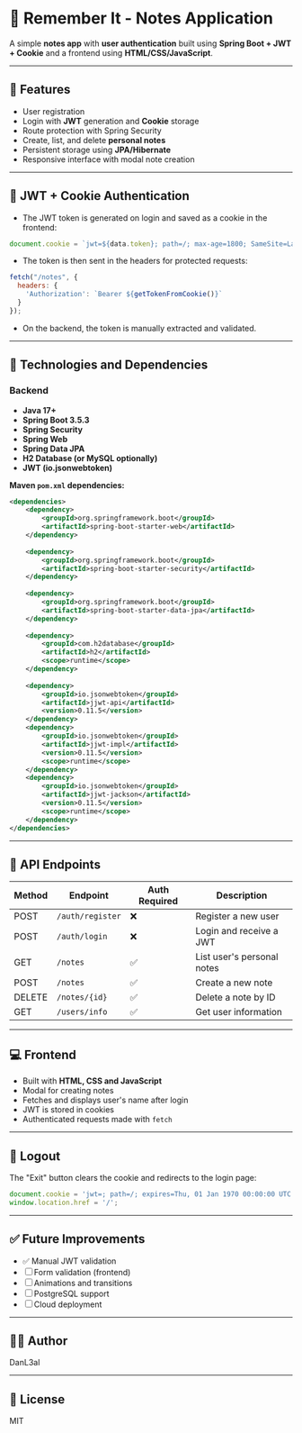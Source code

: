 # 📘 Remember It - Notes Application

A simple **notes app** with **user authentication** built using **Spring Boot + JWT + Cookie** and a frontend using **HTML/CSS/JavaScript**.

---

## 🧠 Features

- User registration
- Login with **JWT** generation and **Cookie** storage
- Route protection with Spring Security
- Create, list, and delete **personal notes**
- Persistent storage using **JPA/Hibernate**
- Responsive interface with modal note creation

---

## 🔐 JWT + Cookie Authentication

- The JWT token is generated on login and saved as a cookie in the frontend:

```js
document.cookie = `jwt=${data.token}; path=/; max-age=1800; SameSite=Lax`;
```

- The token is then sent in the headers for protected requests:

```js
fetch("/notes", {
  headers: {
    'Authorization': `Bearer ${getTokenFromCookie()}`
  }
});
```

- On the backend, the token is manually extracted and validated.

---

## 🚀 Technologies and Dependencies

### Backend

- **Java 17+**
- **Spring Boot 3.5.3**
- **Spring Security**
- **Spring Web**
- **Spring Data JPA**
- **H2 Database (or MySQL optionally)**
- **JWT (io.jsonwebtoken)**

**Maven `pom.xml` dependencies:**

```xml
<dependencies>
    <dependency>
        <groupId>org.springframework.boot</groupId>
        <artifactId>spring-boot-starter-web</artifactId>
    </dependency>
    
    <dependency>
        <groupId>org.springframework.boot</groupId>
        <artifactId>spring-boot-starter-security</artifactId>
    </dependency>
    
    <dependency>
        <groupId>org.springframework.boot</groupId>
        <artifactId>spring-boot-starter-data-jpa</artifactId>
    </dependency>
    
    <dependency>
        <groupId>com.h2database</groupId>
        <artifactId>h2</artifactId>
        <scope>runtime</scope>
    </dependency>
    
    <dependency>
        <groupId>io.jsonwebtoken</groupId>
        <artifactId>jjwt-api</artifactId>
        <version>0.11.5</version>
    </dependency>
    <dependency>
        <groupId>io.jsonwebtoken</groupId>
        <artifactId>jjwt-impl</artifactId>
        <version>0.11.5</version>
        <scope>runtime</scope>
    </dependency>
    <dependency>
        <groupId>io.jsonwebtoken</groupId>
        <artifactId>jjwt-jackson</artifactId>
        <version>0.11.5</version>
        <scope>runtime</scope>
    </dependency>
</dependencies>
```

---

## 🧾 API Endpoints

| Method | Endpoint              | Auth Required | Description                  |
|--------|------------------------|----------------|------------------------------|
| POST   | `/auth/register`      | ❌             | Register a new user          |
| POST   | `/auth/login`         | ❌             | Login and receive a JWT      |
| GET    | `/notes`              | ✅             | List user's personal notes   |
| POST   | `/notes`              | ✅             | Create a new note            |
| DELETE | `/notes/{id}`         | ✅             | Delete a note by ID          |
| GET    | `/users/info`         | ✅             | Get user information         |

---

## 💻 Frontend

- Built with **HTML, CSS and JavaScript**
- Modal for creating notes
- Fetches and displays user's name after login
- JWT is stored in cookies
- Authenticated requests made with `fetch`

---

## 🧼 Logout

The "Exit" button clears the cookie and redirects to the login page:

```js
document.cookie = 'jwt=; path=/; expires=Thu, 01 Jan 1970 00:00:00 UTC';
window.location.href = '/';
```

---

## ✅ Future Improvements

- ✅ Manual JWT validation
- ☐ Form validation (frontend)
- ☐ Animations and transitions
- ☐ PostgreSQL support
- ☐ Cloud deployment

---

## 👨‍💻 Author

DanL3al

---

## 📜 License

MIT
